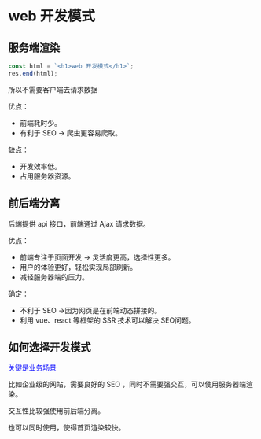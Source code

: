 # web 开发模式

## 服务端渲染
  
```js
const html = `<h1>web 开发模式</h1>`;
res.end(html);
```

所以不需要客户端去请求数据

优点：
* 前端耗时少。
* 有利于 SEO -> 爬虫更容易爬取。

缺点：
* 开发效率低。
* 占用服务器资源。

## 前后端分离

后端提供 api 接口，前端通过 Ajax 请求数据。

优点：
* 前端专注于页面开发 -> 灵活度更高，选择性更多。
* 用户的体验更好，轻松实现局部刷新。
* 减轻服务器端的压力。

确定：
* 不利于 SEO ->因为网页是在前端动态拼接的。
* 利用 vue、react 等框架的 SSR 技术可以解决 SEO问题。

## 如何选择开发模式

<span style="color:#0000FF">关键是业务场景</span>

比如企业级的网站，需要良好的 SEO ，同时不需要强交互，可以使用服务器端渲染。

交互性比较强使用前后端分离。

也可以同时使用，使得首页渲染较快。
